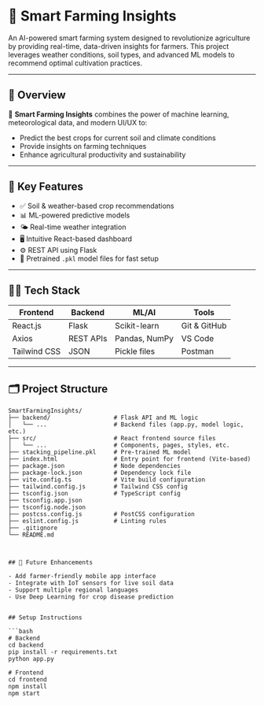 # 🌾 Smart Farming Insights

An AI-powered smart farming system designed to revolutionize agriculture by providing real-time, data-driven insights for farmers. This project leverages weather conditions, soil types, and advanced ML models to recommend optimal cultivation practices.

---

## 🚀 Overview

🌱 **Smart Farming Insights** combines the power of machine learning, meteorological data, and modern UI/UX to:
- Predict the best crops for current soil and climate conditions
- Provide insights on farming techniques
- Enhance agricultural productivity and sustainability

---

## 🧠 Key Features

- ✅ Soil & weather-based crop recommendations
- 📊 ML-powered predictive models
- 🌤️ Real-time weather integration
- 🖥️ Intuitive React-based dashboard
- ⚙️ REST API using Flask
- 🧪 Pretrained `.pkl` model files for fast setup

---

## 👨‍💻 Tech Stack

| Frontend | Backend | ML/AI | Tools |
|----------|---------|-------|-------|
| React.js | Flask   | Scikit-learn | Git & GitHub |
| Axios    | REST APIs | Pandas, NumPy | VS Code |
| Tailwind CSS | JSON | Pickle files | Postman |

---

## 🗂️ Project Structure

```text
SmartFarmingInsights/
├── backend/                  # Flask API and ML logic
│   └── ...                   # Backend files (app.py, model logic, etc.)
├── src/                      # React frontend source files
│   └── ...                   # Components, pages, styles, etc.
├── stacking_pipeline.pkl     # Pre-trained ML model
├── index.html                # Entry point for frontend (Vite-based)
├── package.json              # Node dependencies
├── package-lock.json         # Dependency lock file
├── vite.config.ts            # Vite build configuration
├── tailwind.config.js        # Tailwind CSS config
├── tsconfig.json             # TypeScript config
├── tsconfig.app.json
├── tsconfig.node.json
├── postcss.config.js         # PostCSS configuration
├── eslint.config.js          # Linting rules
├── .gitignore
└── README.md



## 📌 Future Enhancements

- Add farmer-friendly mobile app interface 
- Integrate with IoT sensors for live soil data 
- Support multiple regional languages
- Use Deep Learning for crop disease prediction 


## Setup Instructions

```bash
# Backend
cd backend
pip install -r requirements.txt
python app.py

# Frontend
cd frontend
npm install
npm start
